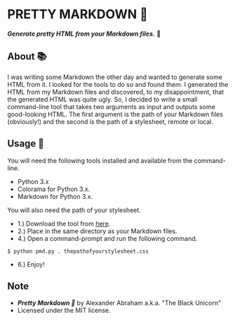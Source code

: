 # PRETTY MARKDOWN :nail_care:

***Generate pretty HTML from your Markdown files.*** :nail_care:

## About :books:

I was writing some Markdown the other day and wanted to generate some HTML from it. I looked for the tools to do so and found them. I generated the HTML from my Markdown files and discovered, to my disappointment, that the generated HTML was quite ugly. So, I decided to write a small command-line tool that takes two arguments as input and outputs some good-looking HTML. The first argument is the path of your Markdown files (obviously!) and the second is the path of a stylesheet, remote or local.

## Usage :hammer:

You will need the following tools installed and available from the command-line.

- Python 3.x
- Colorama for Python 3.x.
- Markdown for Python 3.x.

You will also need the path of your stylesheet.

- 1.) Download the tool from [here]().
- 2.) Place in the same directory as your Markdown files.
- 4.) Open a command-prompt and run the following command.
```
$ python pmd.py . thepathofyourstylesheet.css
```
- 6.) Enjoy!

## Note

- ***Pretty Markdown :nail_care:*** by Alexander Abraham a.k.a. "The Black Unicorn"
- Licensed under the MIT license.
